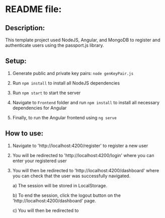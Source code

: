 
# README file:  

## Description:

This template project used NodeJS, Angular, and MongoDB to register and authenticate users using the passport.js library.


## Setup:

1. Generate public and private key pairs: ``node genKeyPair.js``

2. Run ``npm install`` to install all NodeJS dependencies

3. Run ``npm start`` to start the server

4. Navigate to ``Frontend`` folder and run ``npm install`` to install all necessary dependencies for Angular

5. Finally, to run the Angular frontend using ``ng serve``


## How to use:

1. Navigate to 'http://localhost:4200/register' to register a new user

2. You will be redirected to 'http://localhost:4200/login' where you can enter your registered user

3. You will then be redirected to 'http://localhost:4200/dashboard' where you can check that the user was successfully navigated.

	a) The session will be stored in LocalStorage.

	b) To end the session, click the logout button on the 'http://localhost:4200/dashboard' page.

	c) You will then be redirected to